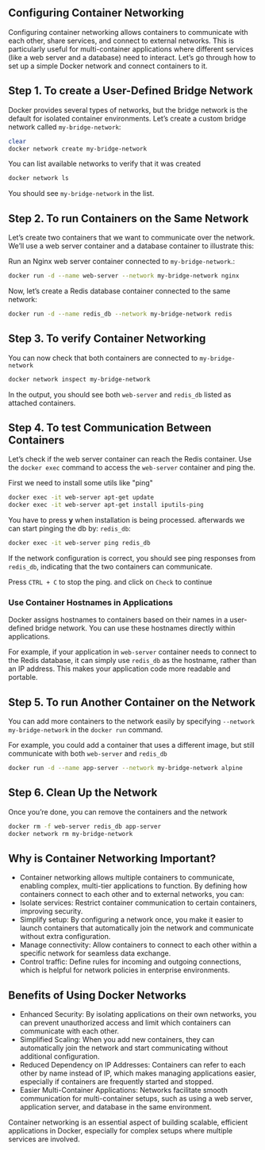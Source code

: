 ## Configuring Container Networking
Configuring container networking allows containers to communicate with each other, share services, and connect to external networks. This is particularly useful for multi-container applications where different services (like a web server and a database) need to interact. Let’s go through how to set up a simple Docker network and connect containers to it.


## Step 1. To create a User-Defined Bridge Network

Docker provides several types of networks, but the bridge network is the default for isolated container environments. Let’s create a custom bridge network called `my-bridge-network`:
```bash 
clear
docker network create my-bridge-network
```
You can list available networks to verify that it was created
```bash 
docker network ls
```
You should see `my-bridge-network` in the list.


## Step 2. To run Containers on the Same Network

Let’s create two containers that we want to communicate over the network. We’ll use a web server container and a database container to illustrate this:

Run an Nginx web server container connected to `my-bridge-network`.:
```bash 
docker run -d --name web-server --network my-bridge-network nginx
```
Now, let’s create a Redis database container connected to the same network:
```bash 
docker run -d --name redis_db --network my-bridge-network redis
```


## Step 3. To verify Container Networking

You can now check that both containers are connected to `my-bridge-network`
```bash 
docker network inspect my-bridge-network   
```
In the output, you should see both `web-server` and `redis_db` listed as attached containers.


## Step 4. To test Communication Between Containers

Let’s check if the web server container can reach the Redis container. Use the `docker exec` command to access the `web-server` container and ping the.

First we need to install some utils like "ping"
```bash
docker exec -it web-server apt-get update
docker exec -it web-server apt-get install iputils-ping
```

You have to press **y** when installation is being processed. afterwards we can start pinging the db by:
`redis_db`:
```bash 
docker exec -it web-server ping redis_db
```
If the network configuration is correct, you should see ping responses from `redis_db`, indicating that the two containers can communicate.

Press `CTRL + C` to stop the ping. and click on `Check` to continue

### Use Container Hostnames in Applications

Docker assigns hostnames to containers based on their names in a user-defined bridge network. You can use these hostnames directly within applications.

For example, if your application in `web-server` container needs to connect to the Redis database, it can simply use `redis_db` as the hostname, rather than an IP address. This makes your application code more readable and portable.


## Step 5. To run Another Container on the Network 

You can add more containers to the network easily by specifying `--network my-bridge-network` in the `docker run` command.

For example, you could add a container that uses a different image, but still communicate with both `web-server` and `redis_db`
```bash 
docker run -d --name app-server --network my-bridge-network alpine
```


## Step 6. Clean Up the Network

Once you’re done, you can remove the containers and the network
```bash
docker rm -f web-server redis_db app-server
docker network rm my-bridge-network
```



## Why is Container Networking Important?
- Container networking allows multiple containers to communicate, enabling complex, multi-tier applications to function. By defining how containers connect to each other and to external networks, you can:
- Isolate services: Restrict container communication to certain containers, improving security.
- Simplify setup: By configuring a network once, you make it easier to launch containers that automatically join the network and communicate without extra configuration.
- Manage connectivity: Allow containers to connect to each other within a specific network for seamless data exchange.
- Control traffic: Define rules for incoming and outgoing connections, which is helpful for network policies in enterprise environments.

## Benefits of Using Docker Networks
- Enhanced Security: By isolating applications on their own networks, you can prevent unauthorized access and limit which containers can communicate with each other.
- Simplified Scaling: When you add new containers, they can automatically join the network and start communicating without additional configuration.
- Reduced Dependency on IP Addresses: Containers can refer to each other by name instead of IP, which makes managing applications easier, especially if containers are frequently started and stopped.
- Easier Multi-Container Applications: Networks facilitate smooth communication for multi-container setups, such as using a web server, application server, and database in the same environment.


Container networking is an essential aspect of building scalable, efficient applications in Docker, especially for complex setups where multiple services are involved. 